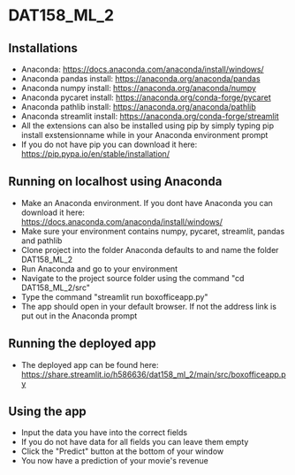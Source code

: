 # DAT158_ML_2

## Installations
- Anaconda: https://docs.anaconda.com/anaconda/install/windows/
- Anaconda pandas install: https://anaconda.org/anaconda/pandas
- Anaconda numpy install: https://anaconda.org/anaconda/numpy
- Anaconda pycaret install: https://anaconda.org/conda-forge/pycaret
- Anaconda pathlib install: https://anaconda.org/anaconda/pathlib
- Anaconda streamlit install: https://anaconda.org/conda-forge/streamlit
- All the extensions can also be installed using pip by simply typing pip install exstensionname while in your Anaconda environment prompt
- If you do not have pip you can download it here: https://pip.pypa.io/en/stable/installation/

## Running on localhost using Anaconda
- Make an Anaconda environment. If you dont have Anaconda you can download it here: https://docs.anaconda.com/anaconda/install/windows/
- Make sure your environment contains numpy, pycaret, streamlit, pandas and pathlib
- Clone project into the folder Anaconda defaults to and name the folder DAT158_ML_2
- Run Anaconda and go to your environment
- Navigate to the project source folder using the command "cd DAT158_ML_2/src"
- Type the command "streamlit run boxofficeapp.py"
- The app should open in your default browser. If not the address link is put out in the Anaconda prompt

## Running the deployed app
- The deployed app can be found here: https://share.streamlit.io/h586636/dat158_ml_2/main/src/boxofficeapp.py

## Using the app
- Input the data you have into the correct fields
- If you do not have data for all fields you can leave them empty
- Click the "Predict" button at the bottom of your window
- You now have a prediction of your movie's revenue
